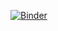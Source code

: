 [![Binder](https://mybinder.org/badge_logo.svg)](https://mybinder.org/v2/gh/Dngaming128/coding/HEAD)
